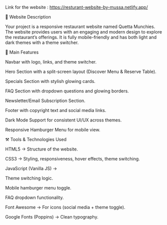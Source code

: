 Link for the website :   https://resturant-website-by-mussa.netlify.app/

📌 Website Description

Your project is a responsive restaurant website named Quetta Munchies.
The website provides users with an engaging and modern design to explore the restaurant’s offerings. It is fully mobile-friendly and has both light and dark themes with a theme switcher.

🔑 Main Features

Navbar with logo, links, and theme switcher.

Hero Section with a split-screen layout (Discover Menu & Reserve Table).

Specials Section with stylish glowing cards.

FAQ Section with dropdown questions and glowing borders.

Newsletter/Email Subscription Section.

Footer with copyright text and social media links.

Dark Mode Support for consistent UI/UX across themes.

Responsive Hamburger Menu for mobile view.

⚒️ Tools & Technologies Used

HTML5 → Structure of the website.

CSS3 → Styling, responsiveness, hover effects, theme switching.

JavaScript (Vanilla JS) →

Theme switching logic.

Mobile hamburger menu toggle.

FAQ dropdown functionality.

Font Awesome → For icons (social media + theme toggle).

Google Fonts (Poppins) → Clean typography.

